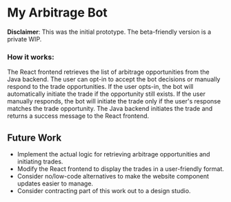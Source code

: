 # My Arbitrage Bot

**Disclaimer**: This was the initial prototype. The beta-friendly version is a private WIP.

### How it works:

The React frontend retrieves the list of arbitrage opportunities from the Java backend.
The user can opt-in to accept the bot decisions or manually respond to the trade opportunities.
If the user opts-in, the bot will automatically initiate the trade if the opportunity still exists.
If the user manually responds, the bot will initiate the trade only if the user's response matches the trade opportunity.
The Java backend initiates the trade and returns a success message to the React frontend.

## Future Work
- Implement the actual logic for retrieving arbitrage opportunities and initiating trades. 
- Modify the React frontend to display the trades in a user-friendly format.
- Consider no/low-code alternatives to make the website component updates easier to manage.
- Consider contracting part of this work out to a design studio. 
